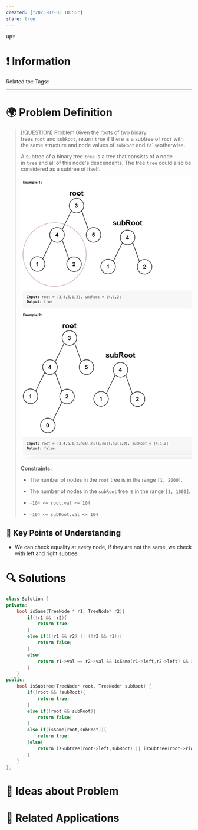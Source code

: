 ```yaml
---
created: ["2023-07-03 10:55"]
share: true
---
```


up::

# ❗ Information
Related to:: 
Tags:: 

___
# 🌍 Problem Definition

> [!QUESTION] Problem
> Given the roots of two binary trees `root` and `subRoot`, return `true` if there is a subtree of `root` with the same structure and node values of `subRoot` and `false`otherwise.
> 
> A subtree of a binary tree `tree` is a tree that consists of a node in `tree` and all of this node's descendants. The tree `tree` could also be considered as a subtree of itself.
> 
> ![Pasted image 20230703105722.png](./40-referenceVAULTS/Resource%20Library/Images/Pasted%20image%2020230703105722.png)
> 
> **Constraints:**
> 
> - The number of nodes in the `root` tree is in the range `[1, 2000]`.
> - The number of nodes in the `subRoot` tree is in the range `[1, 1000]`.
> - `-104 <= root.val <= 104`
> 
> - `-104 <= subRoot.val <= 104`


## 🔑 **Key Points of Understanding**
- We can check equality at every node, if they are not the same, we check with left and right subtree.
# 🔍 Solutions
```C++
class Solution {  
private:  
    bool isSame(TreeNode * r1, TreeNode* r2){  
        if(!r1 && !r2){  
            return true;  
        }  
        else if((!r1 && r2) || (!r2 && r1)){  
            return false;  
        }  
        else{  
            return r1->val == r2->val && isSame(r1->left,r2->left) && isSame(r1->right,r2->right);  
        }  
    }  
public:  
    bool isSubtree(TreeNode* root, TreeNode* subRoot) {  
        if(!root && !subRoot){  
            return true;  
        }  
        else if(!root && subRoot){  
            return false;  
        }  
        else if(isSame(root,subRoot)){  
            return true;  
        }else{  
            return isSubtree(root->left,subRoot) || isSubtree(root->right,subRoot);  
        }  
    }  
};
```
# 🧠 Ideas about Problem

# 🔗 Related Applications

